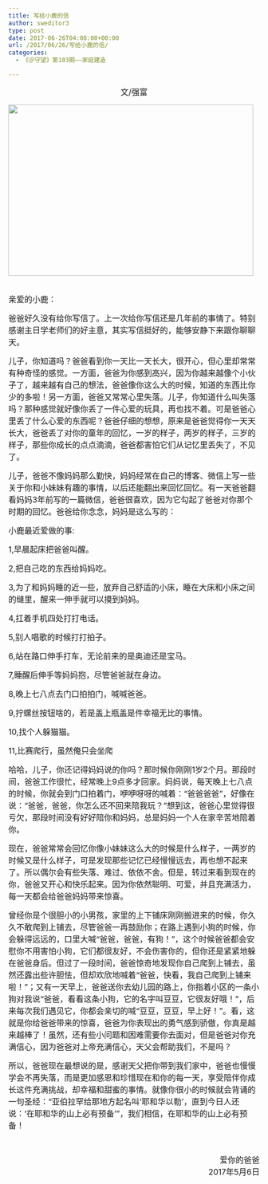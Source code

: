 ```yaml
---
title: 写给小鹿的信
author: sweditor3
type: post
date: 2017-06-26T04:08:00+00:00
url: /2017/06/26/写给小鹿的信/
categories:
  - 《＠守望》第103期——家庭建造

---
```

<p style="text-align: center;">
  <span style="font-size: 12pt;">文/强富</span>
</p>

<img class="aligncenter  wp-image-15538" src="http://t5.shwchurch.org/wp-content/uploads/2017/06/22.jpg" alt="" width="491" height="344" />

<span style="font-size: 12pt;"><br /> 亲爱的小鹿：</span>

<span style="font-size: 12pt;">爸爸好久没有给你写信了。上一次给你写信还是几年前的事情了。特别感谢主日学老师们的好主意，其实写信挺好的，能够安静下来跟你聊聊天。</span>

<span style="font-size: 12pt;">儿子，你知道吗？爸爸看到你一天比一天长大，很开心，但心里却常常有种奇怪的感觉。一方面，爸爸为你感到高兴，因为你越来越像个小伙子了，越来越有自己的想法，爸爸像你这么大的时候，知道的东西比你少的多啦！另一方面，爸爸又常常心里失落。儿子，你知道什么叫失落吗？那种感觉就好像你丢了一件心爱的玩具，再也找不着。可是爸爸心里丢了什么心爱的东西呢？爸爸仔细的想想，原来是爸爸觉得你一天天长大，爸爸丢了对你的童年的回忆，一岁的样子，两岁的样子，三岁的样子，那些你成长的点点滴滴，爸爸都害怕它们从记忆里丢失了，不见了。</span>

<span style="font-size: 12pt;">儿子，爸爸不像妈妈那么勤快，妈妈经常在自己的博客、微信上写一些关于你和小妹妹有趣的事情，以后还能翻出来回忆回忆。有一天爸爸翻看妈妈3年前写的一篇微信，爸爸很喜欢，因为它勾起了爸爸对你那个时期的回忆。爸爸给你念念，妈妈是这么写的：</span>

<span style="font-size: 12pt;">小鹿最近爱做的事:</span>

<span style="font-size: 12pt;">1,早晨起床把爸爸叫醒。</span>

<span style="font-size: 12pt;">2,把自己吃的东西给妈妈吃。</span>

<span style="font-size: 12pt;">3,为了和妈妈睡的近一些，放弃自己舒适的小床，睡在大床和小床之间的缝里，醒来一伸手就可以摸到妈妈。</span>

<span style="font-size: 12pt;">4,扛着手机四处打打电话。</span>

<span style="font-size: 12pt;">5,别人唱歌的时候打打拍子。</span>

<span style="font-size: 12pt;">6,站在路口伸手打车，无论前来的是奥迪还是宝马。</span>

<span style="font-size: 12pt;">7,睡醒后伸手等妈妈抱，尽管爸爸就在身边。</span>

<span style="font-size: 12pt;">8,晚上七八点去门口拍拍门，喊喊爸爸。</span>

<span style="font-size: 12pt;">9,拧螺丝按钮啥的，若是盖上瓶盖是件幸福无比的事情。</span>

<span style="font-size: 12pt;">10,找个人躲猫猫。</span>

<span style="font-size: 12pt;">11,比赛爬行，虽然俺只会坐爬</span>

<span style="font-size: 12pt;">哈哈，儿子，你还记得妈妈说的你吗？那时候你刚刚1岁2个月。那段时间，爸爸工作很忙，经常晚上9点多才回家。妈妈说，每天晚上七八点的时候，你就会到门口拍着门，咿咿呀呀的喊着：“爸爸爸爸”，好像在说：“爸爸，爸爸，你怎么还不回来陪我玩？”想到这，爸爸心里觉得很亏欠，那段时间没有好好陪你和妈妈，总是妈妈一个人在家辛苦地陪着你。</span>

<span style="font-size: 12pt;">现在，爸爸常常会回忆你像小妹妹这么大的时候是什么样子，一两岁的时候又是什么样子，可是发现那些记忆已经慢慢远去，再也想不起来了。所以偶尔会有些失落、难过、依依不舍。但是，转过来看到现在的你，爸爸又开心和快乐起来。因为你依然聪明、可爱，并且充满活力，每一天都会给爸爸妈妈带来惊喜。</span>

<span style="font-size: 12pt;">曾经你是个很胆小的小男孩，家里的上下铺床刚刚搬进来的时候，你久久不敢爬到上铺去，尽管爸爸一再鼓励你；在路上遇到小狗的时候，你会躲得远远的，口里大喊“爸爸，爸爸，有狗！”，这个时候爸爸都会安慰你不用害怕小狗，它们都很友好，不会伤害你的，但你还是紧紧地躲在爸爸身后。但过了一段时间，爸爸惊奇地发现你自己爬到上铺去，虽然还露出些许胆怯，但却欢欣地喊着“爸爸，快看，我自己爬到上铺来啦！”；又有一天早上，爸爸送你去幼儿园的路上，你指着小区的一条小狗对我说“爸爸，看看这条小狗，它的名字叫豆豆，它很友好哦！”，后来每次我们遇见它，你都会亲切的喊“豆豆，豆豆，早上好！”。看，这就是你给爸爸带来的惊喜，爸爸为你表现出的勇气感到骄傲，你真是越来越棒了！虽然，还有些小问题和困难需要你去面对，但是爸爸对你充满信心，因为爸爸对上帝充满信心，天父会帮助我们，不是吗？</span>

<span style="font-size: 12pt;">所以，爸爸现在最想说的是，感谢天父把你带到我们家中，爸爸也慢慢学会不再失落，而是更加感恩和珍惜现在和你的每一天，享受陪伴你成长这件充满挑战，却幸福和甜蜜的事情。就像你很小的时候就会背诵的一句圣经：“亚伯拉罕给那地方起名叫‘耶和华以勒’，直到今日人还说：‘在耶和华的山上必有预备’”，我们相信，在耶和华的山上必有预备！</span>

&nbsp;

<p style="text-align: right;">
  <span style="font-size: 12pt;">爱你的爸爸</span><br /> <span style="font-size: 12pt;">2017年5月6日</span>
</p>